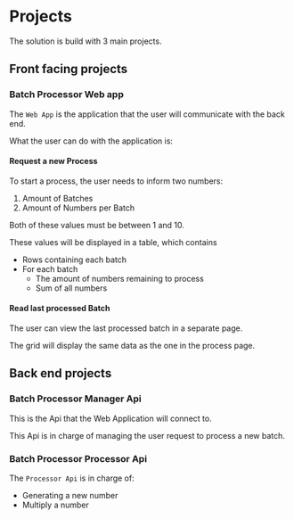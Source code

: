 # Projects

The solution is build with 3 main projects.

## Front facing projects

### Batch Processor Web app

The `Web App` is the application that the user will communicate with
the back end.

What the user can do with the application is:

#### Request a new Process

To start a process, the user needs to inform two numbers:

1. Amount of Batches
2. Amount of Numbers per Batch

Both of these values must be between 1 and 10.

These values will be displayed in a table, which contains

* Rows containing each batch
* For each batch
  * The amount of numbers remaining to process
  * Sum of all numbers

#### Read last processed Batch

The user can view the last processed batch in a separate page.

The grid will display the same data as the one in the process
page.

## Back end projects

### Batch Processor Manager Api

This is the Api that the Web Application will connect to.

This Api is in charge of managing the user request to process
a new batch.




### Batch Processor Processor Api

The `Processor Api` is in charge of:

* Generating a new number
* Multiply a number
